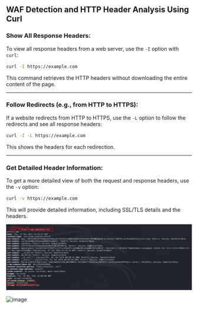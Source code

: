 
## WAF Detection and HTTP Header Analysis Using Curl

### Show All Response Headers:
To view all response headers from a web server, use the `-I` option with `curl`:

```bash
curl -I https://example.com
```

This command retrieves the HTTP headers without downloading the entire content of the page.

---

### Follow Redirects (e.g., from HTTP to HTTPS):
If a website redirects from HTTP to HTTPS, use the `-L` option to follow the redirects and see all response headers:

```bash
curl -I -L https://example.com
```

This shows the headers for each redirection.

---

### Get Detailed Header Information:
To get a more detailed view of both the request and response headers, use the `-v` option:

```bash
curl -v https://example.com
```

This will provide detailed information, including SSL/TLS details and the headers.

![Image Description](images/Screenshot_1.png)

![image](https://github.com/user-attachments/assets/3a17669f-3339-48ab-8506-0f6f9b9e1447)

